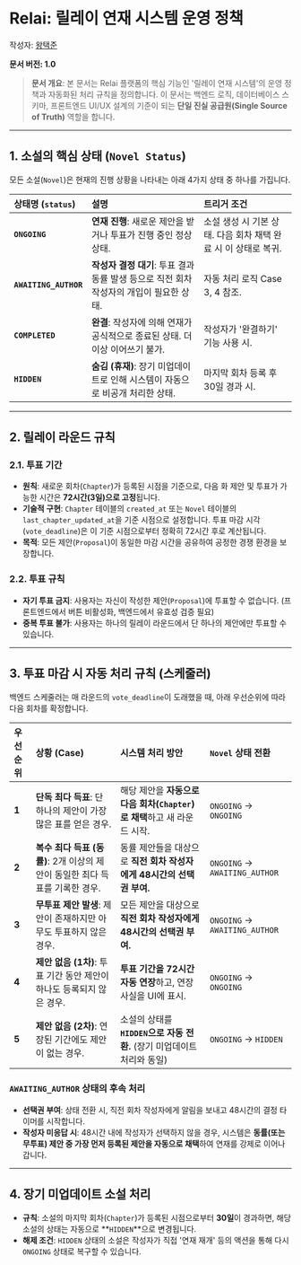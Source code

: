 # Relai: 릴레이 연재 시스템 운영 정책

작성자: [왕택준](https://github.com/TJK98)

**문서 버전: 1.0**

> **문서 개요**: 본 문서는 Relai 플랫폼의 핵심 기능인 '릴레이 연재 시스템'의 운영 정책과 자동화된 처리 규칙을 정의합니다. 이 문서는 백엔드 로직, 데이터베이스 스키마, 프론트엔드 UI/UX 설계의 기준이 되는 **단일 진실 공급원(Single Source of Truth)** 역할을 합니다.

---

## **1. 소설의 핵심 상태 (`Novel Status`)**

모든 소설(`Novel`)은 현재의 진행 상황을 나타내는 아래 4가지 상태 중 하나를 가집니다.

| 상태명 (`status`) | 설명 | 트리거 조건 |
| :--- | :--- | :--- |
| **`ONGOING`** | **연재 진행**: 새로운 제안을 받거나 투표가 진행 중인 정상 상태. | 소설 생성 시 기본 상태. 다음 회차 채택 완료 시 이 상태로 복귀. |
| **`AWAITING_AUTHOR`** | **작성자 결정 대기**: 투표 결과 동률 발생 등으로 직전 회차 작성자의 개입이 필요한 상태. | 자동 처리 로직 Case 3, 4 참조. |
| **`COMPLETED`** | **완결**: 작성자에 의해 연재가 공식적으로 종료된 상태. 더 이상 이어쓰기 불가. | 작성자가 '완결하기' 기능 사용 시. |
| **`HIDDEN`** | **숨김 (휴재)**: 장기 미업데이트로 인해 시스템이 자동으로 비공개 처리한 상태. | 마지막 회차 등록 후 30일 경과 시. |

---

## **2. 릴레이 라운드 규칙**

### **2.1. 투표 기간**

*   **원칙**: 새로운 회차(`Chapter`)가 등록된 시점을 기준으로, 다음 화 제안 및 투표가 가능한 시간은 **72시간(3일)으로 고정**됩니다.
*   **기술적 구현**: `Chapter` 테이블의 `created_at` 또는 `Novel` 테이블의 `last_chapter_updated_at`을 기준 시점으로 설정합니다. 투표 마감 시각(`vote_deadline`)은 이 기준 시점으로부터 정확히 72시간 후로 계산됩니다.
*   **목적**: 모든 제안(`Proposal`)이 동일한 마감 시간을 공유하여 공정한 경쟁 환경을 보장합니다.

### **2.2. 투표 규칙**

*   **자기 투표 금지**: 사용자는 자신이 작성한 제안(`Proposal`)에 투표할 수 없습니다. (프론트엔드에서 버튼 비활성화, 백엔드에서 유효성 검증 필요)
*   **중복 투표 불가**: 사용자는 하나의 릴레이 라운드에서 단 하나의 제안에만 투표할 수 있습니다.

---

## **3. 투표 마감 시 자동 처리 규칙 (스케줄러)**

백엔드 스케줄러는 매 라운드의 `vote_deadline`이 도래했을 때, 아래 우선순위에 따라 다음 회차를 확정합니다.

| 우선순위 | 상황 (Case) | 시스템 처리 방안 | `Novel` 상태 전환 |
| :--- | :--- | :--- | :--- |
| **1** | **단독 최다 득표**: 단 하나의 제안이 가장 많은 표를 얻은 경우. | 해당 제안을 **자동으로 다음 회차(`Chapter`)로 채택**하고 새 라운드 시작. | `ONGOING` → `ONGOING` |
| **2** | **복수 최다 득표 (동률)**: 2개 이상의 제안이 동일한 최다 득표를 기록한 경우. | 동률 제안들을 대상으로 **직전 회차 작성자에게 48시간의 선택권 부여.** | `ONGOING` → `AWAITING_AUTHOR` |
| **3** | **무투표 제안 발생**: 제안이 존재하지만 아무도 투표하지 않은 경우. | 모든 제안을 대상으로 **직전 회차 작성자에게 48시간의 선택권 부여.** | `ONGOING` → `AWAITING_AUTHOR` |
| **4** | **제안 없음 (1차)**: 투표 기간 동안 제안이 하나도 등록되지 않은 경우. | **투표 기간을 72시간 자동 연장**하고, 연장 사실을 UI에 표시. | `ONGOING` → `ONGOING` |
| **5** | **제안 없음 (2차)**: 연장된 기간에도 제안이 없는 경우. | 소설의 상태를 **`HIDDEN`으로 자동 전환.** (장기 미업데이트 처리와 동일) | `ONGOING` → `HIDDEN` |

### **`AWAITING_AUTHOR` 상태의 후속 처리**

*   **선택권 부여**: 상태 전환 시, 직전 회차 작성자에게 알림을 보내고 48시간의 결정 타이머를 시작합니다.
*   **작성자 미응답 시**: 48시간 내에 작성자가 선택하지 않을 경우, 시스템은 **동률(또는 무투표) 제안 중 가장 먼저 등록된 제안을 자동으로 채택**하여 연재를 강제로 이어나갑니다.

---

## **4. 장기 미업데이트 소설 처리**

*   **규칙**: 소설의 마지막 회차(`Chapter`)가 등록된 시점으로부터 **30일**이 경과하면, 해당 소설의 상태는 자동으로 **`HIDDEN`**으로 변경됩니다.
*   **해제 조건**: `HIDDEN` 상태의 소설은 작성자가 직접 '연재 재개' 등의 액션을 통해 다시 `ONGOING` 상태로 복구할 수 있습니다.
